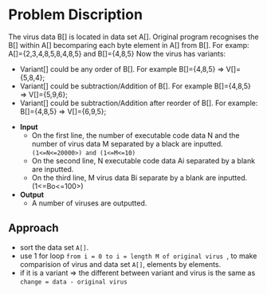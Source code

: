 # Problem Discription
The virus data B[] is located in data set A[].
Original program recognises the B[] within A[] becomparing each byte element in A[] from B[]. For examp: A[]={2,3,4,8,5,8,4,8,5} and B[]={4,8,5}
Now the virus has variants:
- Variant[] could be any order of B[]. For example B[]={4,8,5} => V[]={5,8,4};
- Variant[] could be subtraction/Addition of B[]. For example  B[]={4,8,5} => V[]={5,9,6};
- Variant[] could be subtraction/Addition after reorder of B[]. For example: B[]={4,8,5} => V[]={6,9,5};

* **Input**
  - On the first line, the number of executable code data N and the number of virus data M separated by a black are inputted.  `(1<=N<=20000>) and (1<=M<=10)`
  - On the second line, N executable code data Ai separated by a blank are inputted.
  - On the third line, M virus data Bi separate by a blank are inputted. (1<=Bo<=100>)
* **Output**
  - A number of viruses are outputted.
## Approach
* sort the data set `A[]`. 
* use 1 for loop `from i = 0 to i = length M of original virus `, to make comparision of virus and data set `A[]`, elements by elements. 
* if it is a variant => the different between variant and virus is the same as `change = data - original virus`